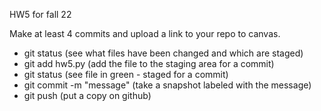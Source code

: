 HW5 for fall 22

Make at least 4 commits and upload a link to your repo to canvas.

* git status (see what files have been changed and which are staged)
* git add hw5.py (add the file to the staging area for a commit)
* git status (see file in green - staged for a commit)
* git commit -m "message" (take a snapshot labeled with the message)
* git push (put a copy on github)
